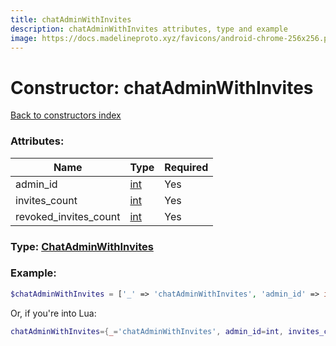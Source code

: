 ```yaml
---
title: chatAdminWithInvites
description: chatAdminWithInvites attributes, type and example
image: https://docs.madelineproto.xyz/favicons/android-chrome-256x256.png
---
```

# Constructor: chatAdminWithInvites  
[Back to constructors index](index.md)



### Attributes:

| Name     |    Type       | Required |
|----------|---------------|----------|
|admin\_id|[int](../types/int.md) | Yes|
|invites\_count|[int](../types/int.md) | Yes|
|revoked\_invites\_count|[int](../types/int.md) | Yes|



### Type: [ChatAdminWithInvites](../types/ChatAdminWithInvites.md)


### Example:

```php
$chatAdminWithInvites = ['_' => 'chatAdminWithInvites', 'admin_id' => int, 'invites_count' => int, 'revoked_invites_count' => int];
```  


Or, if you're into Lua:

```lua
chatAdminWithInvites={_='chatAdminWithInvites', admin_id=int, invites_count=int, revoked_invites_count=int}

```


